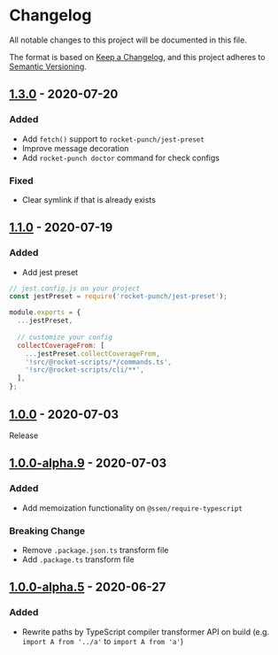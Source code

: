 # Changelog

All notable changes to this project will be documented in this file.

The format is based on [Keep a Changelog](https://keepachangelog.com/en/1.0.0/),
and this project adheres to [Semantic Versioning](https://semver.org/spec/v2.0.0.html).

## [1.3.0] - 2020-07-20

### Added
- Add `fetch()` support to `rocket-punch/jest-preset`
- Improve message decoration
- Add `rocket-punch doctor` command for check configs 

### Fixed
- Clear symlink if that is already exists

## [1.1.0] - 2020-07-19

### Added
- Add jest preset

```js
// jest.config.js on your project
const jestPreset = require('rocket-punch/jest-preset');

module.exports = {
  ...jestPreset,
  
  // customize your config
  collectCoverageFrom: [
    ...jestPreset.collectCoverageFrom,
    '!src/@rocket-scripts/*/commands.ts',
    '!src/@rocket-scripts/cli/**',
  ],
};
```

## [1.0.0] - 2020-07-03

Release

## [1.0.0-alpha.9] - 2020-07-03

### Added
- Add memoization functionality on `@ssen/require-typescript`

### Breaking Change
- Remove `.package.json.ts` transform file
- Add `.package.ts` transform file

## [1.0.0-alpha.5] - 2020-06-27

### Added
- Rewrite paths by TypeScript compiler transformer API on build (e.g. `import A from '../a'` to `import A from 'a'`)

[1.3.0]: https://github.com/rocket-hangar/rocket-punch/compare/v1.1.0...v1.3.0
[1.1.0]: https://github.com/rocket-hangar/rocket-punch/compare/v1.0.0...v1.1.0
[1.0.0]: https://github.com/rocket-hangar/rocket-punch/compare/v1.0.0-alpha.9...v1.0.0
[1.0.0-alpha.9]: https://github.com/rocket-hangar/rocket-punch/compare/v1.0.0-alpha.5...v1.0.0-alpha.9
[1.0.0-alpha.5]: https://github.com/rocket-hangar/rocket-punch/releases/tag/v1.0.0-alpha.5
